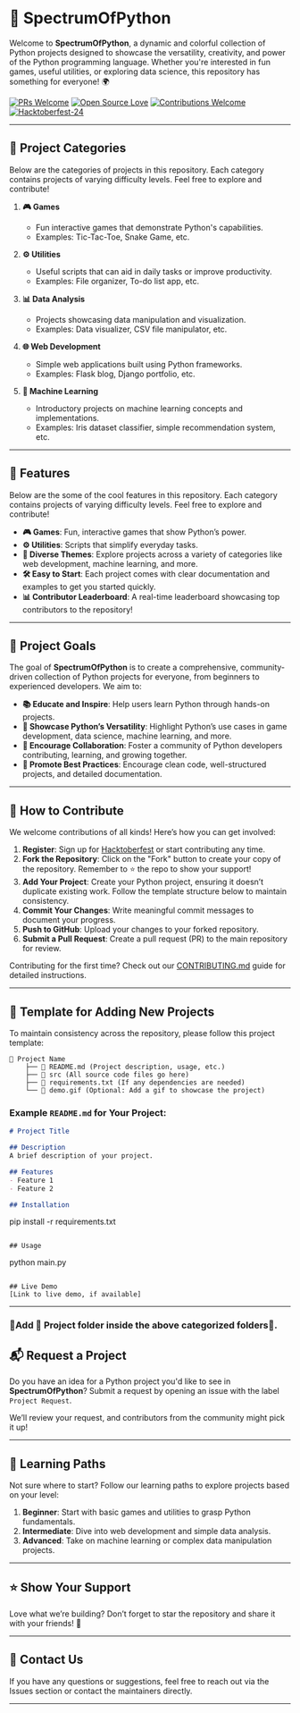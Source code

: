 
# 🌈 SpectrumOfPython

Welcome to **SpectrumOfPython**, a dynamic and colorful collection of Python projects designed to showcase the versatility, creativity, and power of the Python programming language. Whether you're interested in fun games, useful utilities, or exploring data science, this repository has something for everyone! 🌍

<div align="left">

[![PRs Welcome](https://img.shields.io/badge/PRs-welcome-brightgreen.svg?style=flat&logo=github)](https://github.com/d-coder111/SpectrumOfPython) 
[![Open Source Love](https://img.shields.io/badge/Open%20Source-%F0%9F%A4%8D-Green)](https://github.com/d-coder111/SpectrumOfPython) 
[![Contributions Welcome](https://img.shields.io/static/v1.svg?label=Contributions&message=Welcome&color=0059b3)](https://github.com/d-coder111/SpectrumOfPython)
[![Hacktoberfest-24](https://img.shields.io/static/v1.svg?label=Hacktoberfest-24&message=Accepted&color=red)](https://github.com/d-coder111/SpectrumOfPython)
</div>

---

## 📂 Project Categories
Below are the categories of projects in this repository. Each category contains projects of varying difficulty levels. Feel free to explore and contribute!

1. **🎮 Games**
   - Fun interactive games that demonstrate Python's capabilities.
   - Examples: Tic-Tac-Toe, Snake Game, etc.

2. **⚙️ Utilities**
   - Useful scripts that can aid in daily tasks or improve productivity.
   - Examples: File organizer, To-do list app, etc.

3. **📊 Data Analysis**
   - Projects showcasing data manipulation and visualization.
   - Examples: Data visualizer, CSV file manipulator, etc.

4. **🌐 Web Development**
   - Simple web applications built using Python frameworks.
   - Examples: Flask blog, Django portfolio, etc.

5. **🤖 Machine Learning**
   - Introductory projects on machine learning concepts and implementations.
   - Examples: Iris dataset classifier, simple recommendation system, etc.


---
## 🚀 Features
Below are the some of the cool features in this repository. Each category contains projects of varying difficulty levels. Feel free to explore and contribute!
- **🎮 Games**: Fun, interactive games that show Python’s power.
- **⚙️ Utilities**: Scripts that simplify everyday tasks.
- **🌟 Diverse Themes**: Explore projects across a variety of categories like web development, machine learning, and more.
- **🛠️ Easy to Start**: Each project comes with clear documentation and examples to get you started quickly.
- **📊 Contributor Leaderboard**: A real-time leaderboard showcasing top contributors to the repository!
---

## 🎯 Project Goals

The goal of **SpectrumOfPython** is to create a comprehensive, community-driven collection of Python projects for everyone, from beginners to experienced developers. We aim to:

- **📚 Educate and Inspire**: Help users learn Python through hands-on projects.
- **🌈 Showcase Python’s Versatility**: Highlight Python’s use cases in game development, data science, machine learning, and more.
- **🤝 Encourage Collaboration**: Foster a community of Python developers contributing, learning, and growing together.
- **🔧 Promote Best Practices**: Encourage clean code, well-structured projects, and detailed documentation.

---

## 🌟 How to Contribute

We welcome contributions of all kinds! Here’s how you can get involved:

1. **Register**: Sign up for [Hacktoberfest](https://hacktoberfest.com/) or start contributing any time.
2. **Fork the Repository**: Click on the "Fork" button to create your copy of the repository. Remember to ⭐ the repo to show your support!
3. **Add Your Project**: Create your Python project, ensuring it doesn’t duplicate existing work. Follow the template structure below to maintain consistency.
4. **Commit Your Changes**: Write meaningful commit messages to document your progress.
5. **Push to GitHub**: Upload your changes to your forked repository.
6. **Submit a Pull Request**: Create a pull request (PR) to the main repository for review.

Contributing for the first time? Check out our [CONTRIBUTING.md](CONTRIBUTING.md) guide for detailed instructions.

---

## 📂 Template for Adding New Projects

To maintain consistency across the repository, please follow this project template:

```
📂 Project Name
    ├── 📄 README.md (Project description, usage, etc.)
    ├── 📁 src (All source code files go here)
    ├── 📄 requirements.txt (If any dependencies are needed)
    └── 📄 demo.gif (Optional: Add a gif to showcase the project)
```

### Example `README.md` for Your Project:
```markdown
# Project Title

## Description
A brief description of your project.

## Features
- Feature 1
- Feature 2

## Installation
```
pip install -r requirements.txt
```

## Usage
```
python main.py
```

## Live Demo
[Link to live demo, if available]
```
---

### 📌Add 📂 Project folder inside the above categorized folders📂.

## 📬 Request a Project

Do you have an idea for a Python project you'd like to see in **SpectrumOfPython**? Submit a request by opening an issue with the label `Project Request`. 

We’ll review your request, and contributors from the community might pick it up! 

---

## 📖 Learning Paths

Not sure where to start? Follow our learning paths to explore projects based on your level:

1. **Beginner**: Start with basic games and utilities to grasp Python fundamentals.
2. **Intermediate**: Dive into web development and simple data analysis.
3. **Advanced**: Take on machine learning or complex data manipulation projects.

---

## ⭐ Show Your Support

Love what we’re building? Don’t forget to star the repository and share it with your friends! 🚀

---

## 📧 Contact Us

If you have any questions or suggestions, feel free to reach out via the Issues section or contact the maintainers directly.

---

